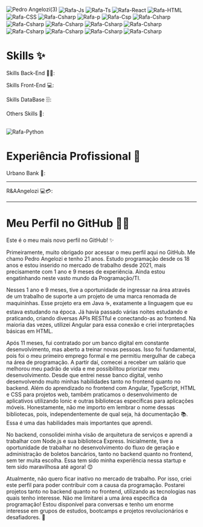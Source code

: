 
![Pedro Angelozi(3)](https://github.com/PedroEnriqueAngelozi/PedroEnriqueAngelozi/assets/139080962/78712906-452c-42b0-bcc3-678bc146a2ac)
  <img align="center" alt="Rafa-Js" src="https://img.shields.io/badge/Node.js-43853D?style=for-the-badge&logo=node.js&logoColor=white">
  <img align="center" alt="Rafa-Ts" src="https://img.shields.io/badge/Java-ED8B00?style=for-the-badge&logo=java&logoColor=white">
  <img align="center" alt="Rafa-React"  src="https://img.shields.io/badge/Spring-6DB33F?style=for-the-badge&logo=spring&logoColor=white">
  <img align="center" alt="Rafa-HTML"  src="https://img.shields.io/badge/Express.js-404D59?style=for-the-badge">
  <img align="center" alt="Rafa-CSS"  src="https://img.shields.io/badge/jQuery-0769AD?style=for-the-badge&logo=jquery&logoColor=white">
  <img align="center" alt="Rafa-Csharp"  src="https://img.shields.io/badge/HTML5-E34F26?style=for-the-badge&logo=html5&logoColor=white">
  <img align="center" alt="Rafa-p"  src="https://img.shields.io/badge/CSS3-1572B6?style=for-the-badge&logo=css3&logoColor=white">
  <img align="center" alt="Rafa-Csp"  src="https://img.shields.io/badge/AngularJS-E23237?style=for-the-badge&logo=angularjs&logoColor=white">
  <img align="center" alt="Rafa-Csharp"  src="https://img.shields.io/badge/TypeScript-007ACC?style=for-the-badge&logo=typescript&logoColor=white">
  <img align="center" alt="Rafa-Csharp"  src="https://img.shields.io/badge/Bootstrap-563D7C?style=for-the-badge&logo=bootstrap&logoColor=white">
  <img align="center" alt="Rafa-Csharp"  src="https://img.shields.io/badge/MongoDB-4EA94B?style=for-the-badge&logo=mongodb&logoColor=white">
  <img align="center" alt="Rafa-Csharp"  src="https://img.shields.io/badge/MySQL-00000F?style=for-the-badge&logo=mysql&logoColor=white">
  <img align="center" alt="Rafa-Csharp"  src="https://img.shields.io/badge/Linux-E34F26?style=for-the-badge&logo=linux&logoColor=black">
  <img align="center" alt="Rafa-Csharp"  src="https://img.shields.io/badge/Windows-017AD7?style=for-the-badge&logo=windows&logoColor=white">
  <img align="center" alt="Rafa-Csharp"  src="https://img.shields.io/badge/Git-E34F26?style=for-the-badge&logo=git&logoColor=white">
  <img align="center" alt="Rafa-Csharp"  src="https://img.shields.io/badge/Heroku-430098?style=for-the-badge&logo=heroku&logoColor=white">
  <img align="center" alt="Rafa-Csharp"  src="https://img.shields.io/badge/Flutter-02569B?style=for-the-badge&logo=flutter&logoColor=white">

<!--
**PedroEnriqueAngelozi/PedroEnriqueAngelozi** is a ✨ _special_ ✨ repository because its `README.md` (this file) appears on your GitHub profile.

Here are some ideas to get you started:

- 🔭 I’m currently working on ...
- 🌱 I’m currently learning ...
- 👯 I’m looking to collaborate on ...
- 🤔 I’m looking for help with ...
- 💬 Ask me about ...
- 📫 How to reach me: ...
- 😄 Pronouns: ...
- ⚡ Fun fact: ...
-->


# Skills ✨

Skills Back-End 👨‍💻:

Skills Front-End 💻:

Skills DataBase 🗄️: 

Others Skills 🌟: 

<div style="display: inline_block"><br>
  <img align="center" alt="Rafa-Python"  src="https://img.shields.io/badge/Git-E34F26?style=for-the-badge&logo=git&logoColor=white">
</div>


# Experiência Profissional 💼

Urbano Bank 🏦:

------------------------------

R&AAngelozi 💻💳: 

------------------------------

# Meu Perfil no GitHub 👨‍💻

Este é o meu mais novo perfil no GitHub! ✨

Primeiramente, muito obrigado por acessar o meu perfil aqui no GitHub. Me chamo Pedro Angelozi e tenho 21 anos. Estudo programação desde os 18 anos e estou inserido no mercado de trabalho desde 2021, mais precisamente com 1 ano e 9 meses de experiência. Ainda estou engatinhando neste vasto mundo da Programação/TI.

Nesses 1 ano e 9 meses, tive a oportunidade de ingressar na área através de um trabalho de suporte a um projeto de uma marca renomada de maquininhas. Esse projeto era em Java ☕️, exatamente a linguagem que eu estava estudando na época. Já havia passado várias noites estudando e praticando, criando diversas APIs RESTful e conectando-as ao frontend. Na maioria das vezes, utilizei Angular para essa conexão e criei interpretações básicas em HTML.

Após 11 meses, fui contratado por um banco digital em constante desenvolvimento, mas aberto a treinar novas pessoas. Isso foi fundamental, pois foi o meu primeiro emprego formal e me permitiu mergulhar de cabeça na área de programação. A partir daí, comecei a receber um salário que melhorou meu padrão de vida e me possibilitou priorizar meu desenvolvimento. Desde que entrei nesse banco digital, venho desenvolvendo muito minhas habilidades tanto no frontend quanto no backend. Além do aprendizado no frontend com Angular, TypeScript, HTML e CSS para projetos web, também praticamos o desenvolvimento de aplicativos utilizando Ionic e outras bibliotecas específicas para aplicações móveis. Honestamente, não me importo em lembrar o nome dessas bibliotecas, pois, independentemente de qual seja, há documentação 📚. Essa é uma das habilidades mais importantes que aprendi.

No backend, consolidei minha visão de arquitetura de serviços e aprendi a trabalhar com Node.js e sua biblioteca Express. Inicialmente, tive a oportunidade de trabalhar no desenvolvimento do fluxo de geração e administração de boletos bancários, tanto no backend quanto no frontend, sem ter muita escolha. Essa tem sido minha experiência nessa startup e tem sido maravilhosa até agora! 😊

Atualmente, não quero ficar inativo no mercado de trabalho. Por isso, criei este perfil para poder contribuir com a causa da programação. Postarei projetos tanto no backend quanto no frontend, utilizando as tecnologias nas quais tenho interesse. Não me limitarei a uma área específica da programação! Estou disponível para conversas e tenho um enorme interesse em grupos de estudos, bootcamps e projetos revolucionários e desafiadores. 🚀
